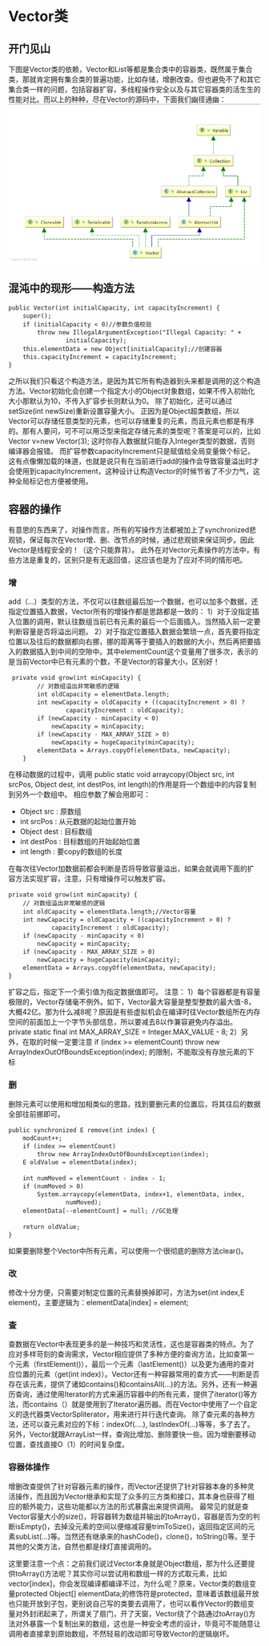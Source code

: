 # Vector类



<h2>开门见山</h2>

下图是Vector类的依赖，Vector和List等都是集合类中的容器类，既然属于集合类，那就肯定拥有集合类的普遍功能，比如存储，增删改查。但也避免不了和其它集合类一样的问题，包括容器扩容，多线程操作安全以及与其它容器类的活生生的性能对比。而以上的种种，尽在Vector的源码中，下面我们幽径通幽：
![](../IMAGES/vector.png)

<h2>混沌中的现形——构造方法</h2>

    public Vector(int initialCapacity, int capacityIncrement) {                  
        super();
        if (initialCapacity < 0)//参数负值校验
            throw new IllegalArgumentException("Illegal Capacity: " +
                    initialCapacity);
        this.elementData = new Object[initialCapacity];//创建容器
        this.capacityIncrement = capacityIncrement;
    }
    
之所以我们只看这个构造方法，是因为其它所有构造器到头来都是调用的这个构造方法。Vector初始化会创建一个指定大小的Object对象数组，如果不传入初始化大小那默认为10，不传入扩容步长则默认为0。
除了初始化，还可以通过setSize(int newSize)重新设置容量大小。
正因为是Object超类数组，所以Vector可以存储任意类型的元素，也可以存储重复的元素，而且元素也都是有序的。那有人要问，可不可以用泛型来指定存储元素的类型呢？答案是可以的，比如Vector<Integer> v=new Vector(3);
这时你存入数据就只能存入Integer类型的数据，否则编译器会报错。
而扩容参数capacityIncrement只是赋值给全局变量做个标记，这有点像懒加载的味道，也就是说只有在当前进行add的操作会导致容量溢出时才会使用到capacityIncrement，这种设计让构造Vector的时候节省了不少力气，这种全局标记也方便被使用。

<h2>容器的操作</h2>
有意思的东西来了，对操作而言，所有的写操作方法都被加上了synchronized悲观锁，保证每次在Vector增、删、改节点的时候，通过悲观锁来保证同步。因此Vector是线程安全的！（这个只能靠背）。
此外在对Vector元素操作的方法中，有些方法是重复的，区别只是有无返回值，这应该也是为了应对不同的情形吧。
<h3>增</h3>
add（...）类型的方法，不仅可以往数组最后加一个数据，也可以加多个数据，还指定位置插入数据，Vector所有的增操作都是思路都是一致的：
1）对于没指定插入位置的调用，默认往数组当前已有元素的最后一个后面插入。当然插入前一定要判断容量是否将溢出问题。
2）对于指定位置插入数据会繁琐一点，首先要将指定位置以及往后的数据都向右挪，挪的距离等于要插入的数据的大小，然后再把要插入的数据插入到中间的空隙中。其中elementCount这个变量用了很多次，表示的是当前Vector中已有元素的个数，不是Vector的容量大小，区别好！

     private void grow(int minCapacity) {
            // 对数组溢出非常敏感的逻辑
            int oldCapacity = elementData.length;
            int newCapacity = oldCapacity + ((capacityIncrement > 0) ?
                    capacityIncrement : oldCapacity);
            if (newCapacity - minCapacity < 0)
                newCapacity = minCapacity;
            if (newCapacity - MAX_ARRAY_SIZE > 0)
                newCapacity = hugeCapacity(minCapacity);
            elementData = Arrays.copyOf(elementData, newCapacity);
        }
        
在移动数据的过程中，调用
public static void arraycopy(Object src, int srcPos, Object dest, int destPos, int length)的作用是将一个数组中的内容复制到另外一个数组中。
相应参数了解会用即可：

- Object src : 原数组
- int srcPos : 从元数据的起始位置开始
- Object dest : 目标数组
- int destPos : 目标数组的开始起始位置
- int length  : 要copy的数组的长度

在每次往Vector加数据前都会判断是否将导致容量溢出，如果会就调用下面的扩容方法实现扩容，注意，只有增操作可以触发扩容。

    private void grow(int minCapacity) {
        // 对数组溢出非常敏感的逻辑
        int oldCapacity = elementData.length;//Vector容量
        int newCapacity = oldCapacity + ((capacityIncrement > 0) ?
                capacityIncrement : oldCapacity);
        if (newCapacity - minCapacity < 0)
            newCapacity = minCapacity;
        if (newCapacity - MAX_ARRAY_SIZE > 0)
            newCapacity = hugeCapacity(minCapacity);
        elementData = Arrays.copyOf(elementData, newCapacity);
    }
    
扩容之后，指定下一个索引值为指定数据值即可。
注意：
1）每个容器都是有容量极限的，Vector存储毫不例外。如下，Vector最大容量是整型整数的最大值-8，大概42亿。那为什么减8呢？原因是有些虚拟机会在编译时往Vector数组所在内存空间的前面加上一个字节头部信息，所以要减去8以作兼容避免内存溢出。
private static final int MAX_ARRAY_SIZE = Integer.MAX_VALUE - 8;
2）另外，在取的时候一定要注意
if (index >= elementCount)
    throw new ArrayIndexOutOfBoundsException(index);
的限制，不能取没有存放元素的下标

<h3>删</h3>
删除元素可以使用和增加相类似的思路，找到要删元素的位置后，将其往后的数据全部往前挪即可。

    public synchronized E remove(int index) {
        modCount++;
        if (index >= elementCount)
            throw new ArrayIndexOutOfBoundsException(index);
        E oldValue = elementData(index);

        int numMoved = elementCount - index - 1;
        if (numMoved > 0)
            System.arraycopy(elementData, index+1, elementData, index,
                    numMoved);
        elementData[--elementCount] = null; //GC处理

        return oldValue;
    }

如果要删除整个Vector中所有元素，可以使用一个很彻底的删除方法clear()。
<h3>改</h3>
修改十分方便，只需要对制定位置的元素替换掉即可，方法为set(int index,E element)，主要逻辑为：elementData[index] = element;
<h3>查</h3>
查数据在Vector中表现更多的是一种技巧和灵活性，这也是容器类的特点。为了应对多样苛刻的查询需求，Vector相应提供了多种方便的查询方法，比如查第一个元素（firstElement()），最后一个元素（lastElement()）以及更为通用的查对应位置的元素（get(int index)）。Vector还有一种容器常用的查方式——判断是否存在该元素，提供了诸如contains()和containsAll(...)的方法。另外，还有一种遍历查询，通过使用Iterator的方式来遍历容器中的所有元素，提供了iterator()等方法，而contains（）就是使用到了Iterator遍历器。而在Vector中使用了一个自定义的迭代器类VectorSpliterator，用来进行并行迭代查询。
除了查元素的各种方法，还可以查元素对应的下标：indexOf(....), lastIndexOf(...)等等，多了去了。
另外，Vector就跟ArrayList一样，查询比增加、删除要快一些。因为增删要移动位置，查找直接O（1）的时间复杂度。
<h3>容器体操作</h3>
增删改查提供了针对容器元素的操作，而Vector还提供了针对容器本身的多种灵活操作，而且因为Vector继承和实现了众多的三方类和接口，其本身也获得了相应的额外能力，这些功能都以方法的形式暴露出来提供调用。
最常见的就是查Vector容量大小的size()，将容器转为数组并输出的toArray()，容器是否为空的判断isEmpty()，去掉没元素的空间以便缩减容量trimToSize()，返回指定区间的元素subList(...)等。当然还有继承来的hashCode()，clone()，toString()等。至于其他的父类方法，自然也都是绿灯直接调用的。

这里要注意一个点：之前我们说过Vector本身就是Object数组，那为什么还要提供toArray()方法呢？其实你可以尝试用和数组一样的方式取元素，比如vector[index]，你会发现编译都编译不过，为什么呢？原来，Vector类的数组变量protected Object[] elementData;的修饰符是protected，意味着该数组最开放也只能开放到子包，更别说自己写的类要去调用了，也可以看作Vector的数组变量对外封闭起来了，所谓关了扇门，开了天窗，Vector绕了个路通过toArray()方法对外暴露一个复制出来的数组，这也是一种安全考虑的设计，毕竟可不能随意让调用者直接拿到原始数组，不然轻易的改动即可导致Vector的逻辑崩坏。

